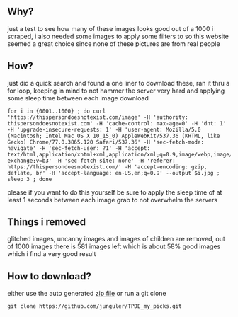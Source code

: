 ## Why?
just a test to see how many of these images looks good out of a 1000 i scraped, i also needed some images to apply some filters to so this website seemed a great choice since none of these pictures are from real people

## How?
just did a quick search and found a one liner to download these, ran it thru a for loop, keeping in mind to not hammer the server very hard and applying some sleep time between each image download
```
for i in {0001..1000} ; do curl 'https://thispersondoesnotexist.com/image' -H 'authority: thispersondoesnotexist.com' -H 'cache-control: max-age=0' -H 'dnt: 1' -H 'upgrade-insecure-requests: 1' -H 'user-agent: Mozilla/5.0 (Macintosh; Intel Mac OS X 10_15_0) AppleWebKit/537.36 (KHTML, like Gecko) Chrome/77.0.3865.120 Safari/537.36' -H 'sec-fetch-mode: navigate' -H 'sec-fetch-user: ?1' -H 'accept: text/html,application/xhtml+xml,application/xml;q=0.9,image/webp,image/apng,*/*;q=0.8,application/signed-exchange;v=b3' -H 'sec-fetch-site: none' -H 'referer: https://thispersondoesnotexist.com/' -H 'accept-encoding: gzip, deflate, br' -H 'accept-language: en-US,en;q=0.9' --output $i.jpg ; sleep 3 ; done
```
please if you want to do this yourself be sure to apply the sleep time of at least 1 seconds between each image grab to not overwhelm the servers

## Things i removed
glitched images, uncanny images and images of children are removed, out of 1000 images there is 581 images left which is about 58% good images which i find a very good result

## How to download?
either use the auto generated [zip file](https://github.com/junguler/TPDE_my_picks/archive/refs/heads/main.zip) or run a git clone
```
git clone https://github.com/junguler/TPDE_my_picks.git
```
